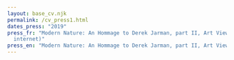 ```yaml
---
layout: base_cv.njk
permalink: /cv_press1.html
dates_press: "2019"
press_fr: "Modern Nature: An Hommage to Derek Jarman, part II, Art Viewer ( site
  internet)"
press_en: "Modern Nature: An Hommage to Derek Jarman, part II, Art Viewer ( website )"
---
```

